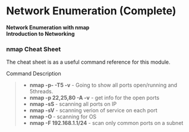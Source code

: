 # Network Enumeration (Complete)
**Network Enumeration with nmap**   
**Introduction to Networking**



### nmap Cheat Sheet
The cheat sheet is as a useful command reference for this module.

Command	Description
> - **nmap -p- -T5 <ip> -v** -	Going to show all ports open/running and 5threads.
> - **nmap -p 22,25,80 -A <ip> -v**	- get info for the open ports
> - **nmap -sS <ip>** -	scanning all ports on IP  
> - **nmap  -sV <ip>** - scanning verion of service on each port  
> - **nmap -O <ip>** - scanning for OS
> - **nmap -F 192.168.1.1/24** - scan only common ports on a subnet
#


#




